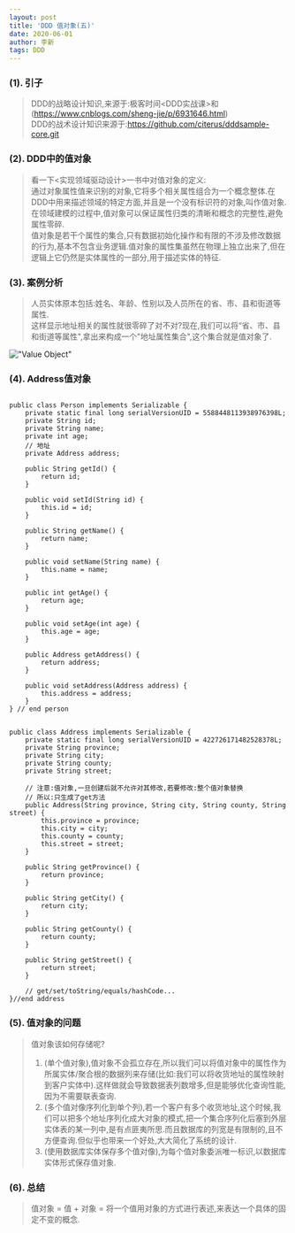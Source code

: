 ```yaml
---
layout: post
title: 'DDD 值对象(五)'
date: 2020-06-01
author: 李新
tags: DDD
---
```


### (1). 引子
> DDD的战略设计知识,来源于:极客时间<DDD实战课>和(https://www.cnblogs.com/sheng-jie/p/6931646.html)            
> DDD的战术设计知识来源于:https://github.com/citerus/dddsample-core.git    
### (2). DDD中的值对象
> 看一下<实现领域驱动设计>一书中对值对象的定义:  
> 通过对象属性值来识别的对象,它将多个相关属性组合为一个概念整体.在DDD中用来描述领域的特定方面,并且是一个没有标识符的对象,叫作值对象.   
> 在领域建模的过程中,值对象可以保证属性归类的清晰和概念的完整性,避免属性零碎.  
> 值对象是若干个属性的集合,只有数据初始化操作和有限的不涉及修改数据的行为,基本不包含业务逻辑.值对象的属性集虽然在物理上独立出来了,但在逻辑上它仍然是实体属性的一部分,用于描述实体的特征.  
### (3). 案例分析
> 人员实体原本包括:姓名、年龄、性别以及人员所在的省、市、县和街道等属性.  
> 这样显示地址相关的属性就很零碎了对不对?现在,我们可以将“省、市、县和街道等属性",拿出来构成一个"地址属性集合",这个集合就是值对象了.

!["Value Object"](https://static001.geekbang.org/resource/image/13/f6/136512ac4c65b3f2ed4b2898b40965f6.jpg)
### (4). Address值对象
```

public class Person implements Serializable {
	private static final long serialVersionUID = 5588448113938976398L;
	private String id;
	private String name;
	private int age;
	// 地址
	private Address address;

	public String getId() {
		return id;
	}

	public void setId(String id) {
		this.id = id;
	}

	public String getName() {
		return name;
	}

	public void setName(String name) {
		this.name = name;
	}

	public int getAge() {
		return age;
	}

	public void setAge(int age) {
		this.age = age;
	}

	public Address getAddress() {
		return address;
	}

	public void setAddress(Address address) {
		this.address = address;
	}
} // end person


public class Address implements Serializable {
	private static final long serialVersionUID = 422726171482528378L;
	private String province;
	private String city;
	private String county;
	private String street;
	
	// 注意:值对象,一旦创建后就不允许对其修改,若要修改:整个值对象替换
	// 所以:只生成了get方法
	public Address(String province, String city, String county, String street) {
		this.province = province;
		this.city = city;
		this.county = county;
		this.street = street;
	}

	public String getProvince() {
		return province;
	}

	public String getCity() {
		return city;
	}

	public String getCounty() {
		return county;
	}

	public String getStreet() {
		return street;
	}
	
	// get/set/toString/equals/hashCode...
}//end address
```
### (5). 值对象的问题
> 值对象该如何存储呢?  
> 1. (单个值对象),值对象不会孤立存在,所以我们可以将值对象中的属性作为所属实体/聚合根的数据列来存储(比如:我们可以将收货地址的属性映射到客户实体中).这样做就会导致数据表列数增多,但是能够优化查询性能,因为不需要联表查询.  
> 2. (多个值对像序列化到单个列),若一个客户有多个收货地址,这个时候,我们可以把多个地址序列化成大对象的模式,把一个集合序列化后塞到外层实体表的某一列中,是有点匪夷所思.而且数据库的列宽是有限制的,且不方便查询.但似乎也带来一个好处,大大简化了系统的设计.  
> 3. (使用数据库实体保存多个值对像),为每个值对象委派唯一标识,以数据库实体形式保存值对象.  

### (6). 总结
> 值对象 = 值 + 对象 = 将一个值用对象的方式进行表述,来表达一个具体的固定不变的概念.